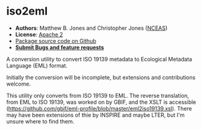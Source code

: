 # iso2eml

- **Authors**: Matthew B. Jones and Christopher Jones ([NCEAS](http://www.nceas.ucsb.edu))
- **License**: [Apache 2](http://opensource.org/licenses/Apache-2.0)
- [Package source code on Github](https://github.com/NCEAS/iso2eml)
- [**Submit Bugs and feature requests**](https://github.com/NCEAS/iso2eml/issues)

A conversion utility to convert ISO 19139 metadata to Ecological Metadata Language (EML) format.

Initially the conversion will be incomplete, but extensions and contributions welcome.

This utility only converts from ISO 19139 to EML.  The reverse translation, from EML to ISO 19139, was worked on by GBIF, and the XSLT is accessible (https://github.com/gbif/eml-profile/blob/master/eml2iso19139.xsl).  There may have been extensions of thie by INSPIRE and maybe LTER, but I'm unsure where to find them.
